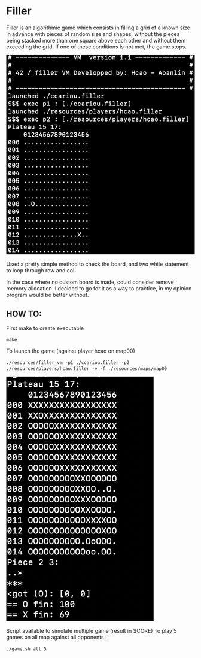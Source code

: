 # Filler

Filler is an algorithmic game which consists in filling a grid of a known size in advance
with pieces of random size and shapes, without the pieces being stacked more than one
square above each other and without them exceeding the grid. If one of these conditions
is not met, the game stops.

![](./image1.png) 

Used a pretty simple method to check the board, and two while statement to loop through row and col.

In the case where no custom board is made, could consider remove memory allocation.
I decided to go for it as a way to practice, in my opinion program would be better without.

## HOW TO:
First make to create executable
```
make
```

To launch the game (against player hcao on map00)
```
./resources/filler_vm -p1 ./ccariou.filler -p2 ./resources/players/hcao.filler -v -f ./resources/maps/map00
```

![](./image2.png)

Script available to simulate multiple game (result in SCORE)
To play 5 games on all map against all opponents :
```
./game.sh all 5
```
